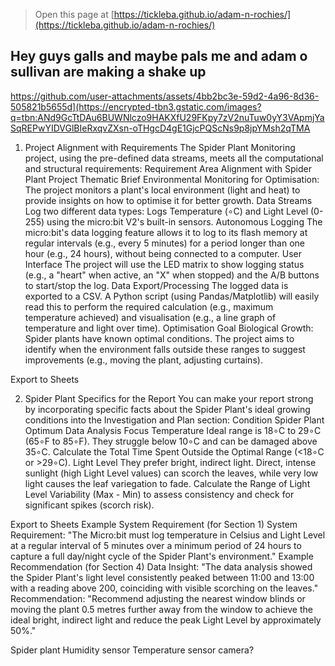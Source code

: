 
> Open this page at [https://tickleba.github.io/adam-n-rochies/](https://tickleba.github.io/adam-n-rochies/)

## Hey guys galls and maybe pals me and adam o sullivan are making a shake up
https://github.com/user-attachments/assets/4bb2bc3e-59d2-4a96-8d36-505821b5655d](https://encrypted-tbn3.gstatic.com/images?q=tbn:ANd9GcTtDAu6BUWNlczo9HAKXfU29FKpy7zV2nuTuw0yY3VApmjYaSqREPwYIDVGlBIeRxqvZXsn-oTHgcD4gE1GjcPQScNs9p8jpYMsh2qTMA

1. Project Alignment with Requirements
The Spider Plant Monitoring project, using the pre-defined data streams, meets all the computational and structural requirements:
Requirement Area
Alignment with Spider Plant Project
Thematic Brief
Environmental Monitoring for Optimisation: The project monitors a plant's local environment (light and heat) to provide insights on how to optimise it for better growth.
Data Streams
Log two different data types: Logs Temperature (∘C) and Light Level (0-255) using the micro:bit V2's built-in sensors.
Autonomous Logging
The micro:bit's data logging feature allows it to log to its flash memory at regular intervals (e.g., every 5 minutes) for a period longer than one hour (e.g., 24 hours), without being connected to a computer.
User Interface
The project will use the LED matrix to show logging status (e.g., a "heart" when active, an "X" when stopped) and the A/B buttons to start/stop the log.
Data Export/Processing
The logged data is exported to a CSV. A Python script (using Pandas/Matplotlib) will easily read this to perform the required calculation (e.g., maximum temperature achieved) and visualisation (e.g., a line graph of temperature and light over time).
Optimisation Goal
Biological Growth: Spider plants have known optimal conditions. The project aims to identify when the environment falls outside these ranges to suggest improvements (e.g., moving the plant, adjusting curtains).

Export to Sheets

2. Spider Plant Specifics for the Report
You can make your report strong by incorporating specific facts about the Spider Plant's ideal growing conditions into the Investigation and Plan section:
Condition
Spider Plant Optimum
Data Analysis Focus
Temperature
Ideal range is 18∘C to 29∘C (65∘F to 85∘F). They struggle below 10∘C and can be damaged above 35∘C.
Calculate the Total Time Spent Outside the Optimal Range (<18∘C or >29∘C).
Light Level
They prefer bright, indirect light. Direct, intense sunlight (high Light Level values) can scorch the leaves, while very low light causes the leaf variegation to fade.
Calculate the Range of Light Level Variability (Max - Min) to assess consistency and check for significant spikes (scorch risk).

Export to Sheets
Example System Requirement (for Section 1)
System Requirement: "The Micro:bit must log temperature in Celsius and Light Level at a regular interval of 5 minutes over a minimum period of 24 hours to capture a full day/night cycle of the Spider Plant's environment."
Example Recommendation (for Section 4)
Data Insight: "The data analysis showed the Spider Plant's light level consistently peaked between 11:00 and 13:00 with a reading above 200, coinciding with visible scorching on the leaves."
Recommendation: "Recommend adjusting the nearest window blinds or moving the plant 0.5 metres further away from the window to achieve the ideal bright, indirect light and reduce the peak Light Level by approximately 50%."

Spider plant
Humidity sensor 
Temperature sensor 
camera?
